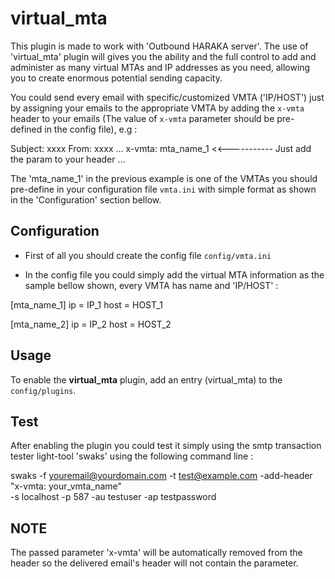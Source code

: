virtual_mta
========

This plugin is made to work with 'Outbound HARAKA server'. The use of 'virtual_mta'
plugin will gives you the ability and the full control to add and administer
as many virtual MTAs and IP addresses as you need, allowing you to create enormous
potential sending capacity.

You could send every email with specific/customized VMTA ('IP/HOST') just by
assigning your emails to the appropriate VMTA by adding the `x-vmta` header to your
emails (The value of `x-vmta` parameter should be pre-defined in the config file),
e.g :


Subject: xxxx
From: xxxx
...
x-vmta: mta_name_1       <<----------- Just add the param to your header
...


The 'mta_name_1' in the previous example is one of the VMTAs you should pre-define in
your configuration file `vmta.ini` with simple format as shown in the 'Configuration'
section bellow.

Configuration
-------------

- First of all you should create the config file `config/vmta.ini`

- In the config file you could simply add the virtual MTA information as the sample
bellow shown, every VMTA has name and 'IP/HOST' :

[mta_name_1]
ip = IP_1
host = HOST_1

[mta_name_2]
ip = IP_2
host = HOST_2


Usage
-----
To enable the **virtual_mta** plugin, add an entry (virtual_mta) to the `config/plugins`.


Test
----
After enabling the plugin you could test it simply using the smtp transaction tester light-tool
'swaks' using the following command line :

swaks -f youremail@yourdomain.com -t test@example.com -add-header "x-vmta: your_vmta_name"  \
  -s localhost -p 587 -au testuser -ap testpassword


NOTE
----
The passed parameter 'x-vmta' will be automatically removed from the header so the
delivered email's header will not contain the parameter.




